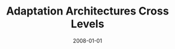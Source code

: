 ---
title: "Adaptation Architectures Cross Levels"
date: 2008-01-01
venue: "Proceedings of the 2nd international workshop on Ultra-large-scale software-intensive systems, ULSSIS@ICSE 2008, Leipzig, Germany, May 10-11, 2008"
paperurl: https://doi.org/10.1145/1370700.1370708
authors: "Yuanyuan Song, Devendra Rai and Kevin J Sullivan"
awards: ""
---